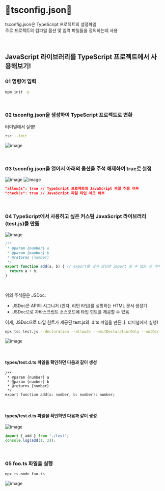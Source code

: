 # 🌳tsconfig.json🌳
tsconfig.json은 TypeScript 프로젝트의 설정파일 <br/>
주로 프로젝트의 컴파일 옵션 및 입력 파일들을 정의하는데 사용 <br/>

<br/>

## JavaScript 라이브러리를 TypeScript 프로젝트에서 사용해보기!
### 01 명령어 입력
```bash
npm init -y
```

<br/>

### 02 tsconfig.json을 생성하여 TypeScript 프로젝트로 변환
터미널에서 실행!
```bash
tsc --init
```
![image](https://github.com/limhyerin/StudyNote/assets/70150896/45f87822-631b-43e0-9db1-f32ac90ca39e)

<br/>

### 03 tsconfig.json을 열어서 아래의 옵션을 주석 해제하여 true로 설정
![image](https://github.com/limhyerin/StudyNote/assets/70150896/086aa2e0-1103-4324-a96a-7fcecce520d5)
![image](https://github.com/limhyerin/StudyNote/assets/70150896/da36d709-f867-4f03-8826-15807086af61)

```json
"allowJs": true // TypeScript 프로젝트에 JavaScript 파일 허용 여부
"checkJs": true // JavaScript 파일 타입 체크 여부
```

<br/>

### 04 TypeScript에서 사용하고 싶은 커스텀 JavaScript 라이브러리(test.js)를 만듦
![image](https://github.com/limhyerin/StudyNote/assets/70150896/25821887-cee6-4352-a326-dd7cadebba47)
```ts
/**
 * @param {number} a
 * @param {number} b
 * @returns {number}
 */
export function add(a, b) { // export를 넣지 않으면 import 할 수 없는 것 아시죠?
  return a + b;
}
```

<br/>

위의 주석문은 JSDoc. <br/>
- JSDoc은 API의 시그니처 (인자, 리턴 타입)를 설명하는 HTML 문서 생성기
- JSDoc으로 자바스크립트 소스코드에 타입 힌트를 제공할 수 있음

이제, JSDoc으로 타입 힌트가 제공된 test.js의 .d.ts 파일을 만든다. 터미널에서 실행! <br/>
```bash
npx tsc test.js --declaration --allowJs --emitDeclarationOnly --outDir types
```
![image](https://github.com/limhyerin/StudyNote/assets/70150896/d05dde36-8a61-4a60-81e6-15993bd662f6)

<br/>

#### types/test.d.ts 파일을 확인하면 다음과 같이 생성
```
/**
 * @param {number} a
 * @param {number} b
 * @returns {number}
 */
export function add(a: number, b: number): number;
```

<br/>

#### types/test.d.ts 파일을 확인하면 다음과 같이 생성

![image](https://github.com/limhyerin/StudyNote/assets/70150896/c900dc15-ffa0-4ad4-9c3d-460a036e6399)
```ts
import { add } from "./test";
console.log(add(1, 2));
```

<br/>

### 05 foo.ts 파일을 실행
```bash
npx ts-node foo.ts
```
![image](https://github.com/limhyerin/StudyNote/assets/70150896/cc4f2037-ab1f-4073-bd8e-288ac52f5c5f)

